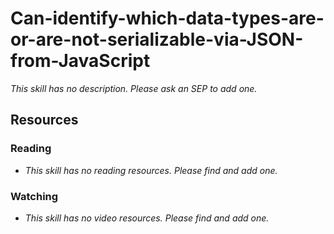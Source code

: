 # Can-identify-which-data-types-are-or-are-not-serializable-via-JSON-from-JavaScript

_This skill has no description. Please ask an SEP to add one._

## Resources

### Reading

- _This skill has no reading resources. Please find and add one._

### Watching

- _This skill has no video resources. Please find and add one._
